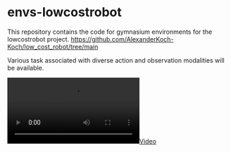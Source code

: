 # envs-lowcostrobot

This repository contains the code for gymnasium environments for the lowcostrobot project.
https://github.com/AlexanderKoch-Koch/low_cost_robot/tree/main

Various task associated with diverse action and observation modalities will be available.

[![Video](media/video.mp4)](media/video.mp4)
